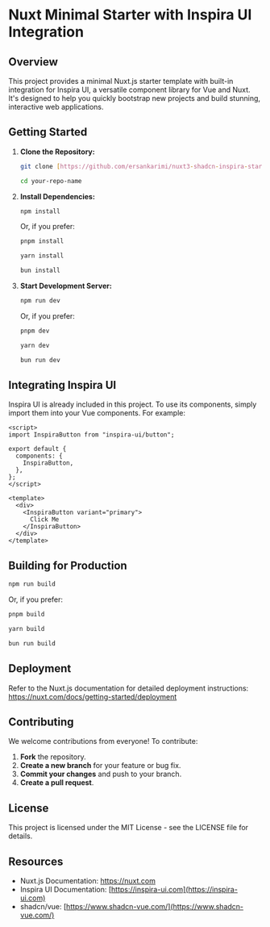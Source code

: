 # Nuxt Minimal Starter with Inspira UI Integration

## Overview

This project provides a minimal Nuxt.js starter template with built-in integration for Inspira UI, a versatile component library for Vue and Nuxt. It's designed to help you quickly bootstrap new projects and build stunning, interactive web applications.

## Getting Started

1. **Clone the Repository:**

   ```bash
   git clone [https://github.com/ersankarimi/nuxt3-shadcn-inspira-starter](https://github.com/ersankarimi/nuxt3-shadcn-inspira-starter)

   cd your-repo-name
   ```

2. **Install Dependencies:**

   ```bash
   npm install
   ```

   Or, if you prefer:

   ```bash
   pnpm install
   ```

   ```bash
   yarn install
   ```

   ```bash
   bun install
   ```

3. **Start Development Server:**
   ```bash
   npm run dev
   ```
   Or, if you prefer:
   ```bash
   pnpm dev
   ```
   ```bash
   yarn dev
   ```
   ```bash
   bun run dev
   ```

## Integrating Inspira UI

Inspira UI is already included in this project. To use its components, simply import them into your Vue components. For example:

```vue
<script>
import InspiraButton from "inspira-ui/button";

export default {
  components: {
    InspiraButton,
  },
};
</script>

<template>
  <div>
    <InspiraButton variant="primary">
      Click Me
    </InspiraButton>
  </div>
</template>
```

## Building for Production

```bash
npm run build
```

Or, if you prefer:

```bash
pnpm build
```

```bash
yarn build
```

```bash
bun run build
```

## Deployment

Refer to the Nuxt.js documentation for detailed deployment instructions: https://nuxt.com/docs/getting-started/deployment

## Contributing

We welcome contributions from everyone! To contribute:

1. **Fork** the repository.
2. **Create a new branch** for your feature or bug fix.
3. **Commit your changes** and push to your branch.
4. **Create a pull request**.

## License

This project is licensed under the MIT License - see the LICENSE file for details.

## Resources

- Nuxt.js Documentation: https://nuxt.com
- Inspira UI Documentation: [https://inspira-ui.com](https://inspira-ui.com)
- shadcn/vue: [https://www.shadcn-vue.com/](https://www.shadcn-vue.com/)
